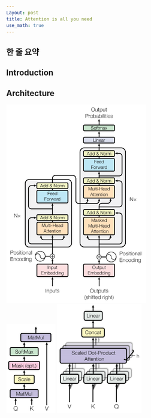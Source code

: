 ```yaml
---
Layout: post
title: Attention is all you need
use_math: true
---
```


## 한 줄 요약



## Introduction

## Architecture

<img src="../imgs/transformer.png" alt="transformer" style="zoom:60%;" />



<img src="../imgs/singlehead.png" alt="single" style="zoom: 67%;" />

<img src="../imgs/multihead.png" alt="multi" style="zoom:67%;" />